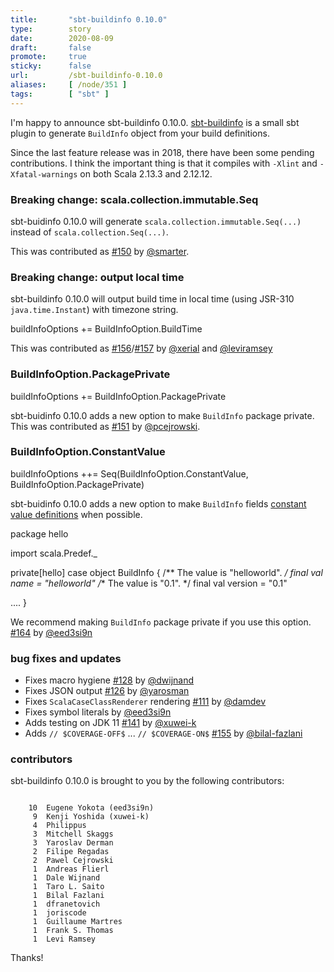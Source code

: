 ```yaml
---
title:       "sbt-buildinfo 0.10.0"
type:        story
date:        2020-08-09
draft:       false
promote:     true
sticky:      false
url:         /sbt-buildinfo-0.10.0
aliases:     [ /node/351 ]
tags:        [ "sbt" ]
---
```


 [111]: https://github.com/sbt/sbt-buildinfo/pull/111
 [126]: https://github.com/sbt/sbt-buildinfo/pull/126
 [128]: https://github.com/sbt/sbt-buildinfo/pull/128
 [141]: https://github.com/sbt/sbt-buildinfo/pull/141
 [150]: https://github.com/sbt/sbt-buildinfo/pull/150
 [151]: https://github.com/sbt/sbt-buildinfo/pull/151
 [155]: https://github.com/sbt/sbt-buildinfo/pull/155
 [156]: https://github.com/sbt/sbt-buildinfo/pull/156
 [157]: https://github.com/sbt/sbt-buildinfo/pull/157
 [164]: https://github.com/sbt/sbt-buildinfo/pull/164
 [@dwijnand]: https://github.com/dwijnand
 [@yarosman]: https://github.com/yarosman
 [@damdev]: https://github.com/damdev
 [@eed3si9n]: https://github.com/eed3si9n
 [@xuwei-k]: https://github.com/xuwei-k
 [@smarter]: https://github.com/smarter
 [@pcejrowski]: https://github.com/pcejrowski
 [@bilal-fazlani]: https://github.com/bilal-fazlani
 [@xerial]: https://github.com/xerial
 [@leviramsey]: https://github.com/leviramsey

I'm happy to announce sbt-buildinfo 0.10.0. [sbt-buildinfo](https://github.com/sbt/sbt-buildinfo) is a small sbt plugin to generate `BuildInfo` object from your build definitions.

Since the last feature release was in 2018, there have been some pending contributions. I think the important thing is that it compiles with `-Xlint` and `-Xfatal-warnings` on both Scala 2.13.3 and 2.12.12.

<!--more-->

### Breaking change: scala.collection.immutable.Seq

sbt-buidinfo 0.10.0 will generate `scala.collection.immutable.Seq(...)` instead of `scala.collection.Seq(...)`.

This was contributed as [#150][150] by [@smarter][@smarter].

### Breaking change: output local time

sbt-buildinfo 0.10.0 will output build time in local time (using JSR-310 `java.time.Instant`) with timezone string.

<scala>
buildInfoOptions += BuildInfoOption.BuildTime
</scala>

This was contributed as [#156][156]/[#157][157] by [@xerial][@xerial] and [@leviramsey][@leviramsey]

### BuildInfoOption.PackagePrivate

<scala>
buildInfoOptions += BuildInfoOption.PackagePrivate
</scala>

sbt-buidinfo 0.10.0 adds a new option to make `BuildInfo` package private. This was contributed as [#151][151] by [@pcejrowski][@pcejrowski].

### BuildInfoOption.ConstantValue

<scala>
buildInfoOptions ++= Seq(BuildInfoOption.ConstantValue, BuildInfoOption.PackagePrivate)
</scala>

sbt-buidinfo 0.10.0 adds a new option to make `BuildInfo` fields [constant value definitions](https://www.scala-lang.org/files/archive/spec/2.12/04-basic-declarations-and-definitions.html#value-declarations-and-definitions) when possible.

<scala>
package hello

import scala.Predef._

private[hello] case object BuildInfo {
  /** The value is "helloworld". */
  final val name = "helloworld"
  /** The value is "0.1". */
  final val version = "0.1"

  ....
}
</scala>

We recommend making `BuildInfo` package private if you use this option. [#164][164] by [@eed3si9n][@eed3si9n]

### bug fixes and updates

- Fixes macro hygiene [#128][128] by [@dwijnand][@dwijnand]
- Fixes JSON output [#126][126] by [@yarosman][@yarosman]
- Fixes `ScalaCaseClassRenderer` rendering [#111][111] by [@damdev][@damdev]
- Fixes symbol literals by [@eed3si9n][@eed3si9n]
- Adds testing on JDK 11 [#141][141] by [@xuwei-k][@xuwei-k]
- Adds `// $COVERAGE-OFF$` ... `// $COVERAGE-ON$` [#155][155] by [@bilal-fazlani][@bilal-fazlani]

### contributors

sbt-buildinfo 0.10.0 is brought to you by the following contributors:

<code>
    10  Eugene Yokota (eed3si9n)
     9  Kenji Yoshida (xuwei-k)
     4  Philippus
     3  Mitchell Skaggs
     3  Yaroslav Derman
     2  Filipe Regadas
     2  Pawel Cejrowski
     1  Andreas Flierl
     1  Dale Wijnand
     1  Taro L. Saito
     1  Bilal Fazlani
     1  dfranetovich
     1  joriscode
     1  Guillaume Martres
     1  Frank S. Thomas
     1  Levi Ramsey
</code>

Thanks!